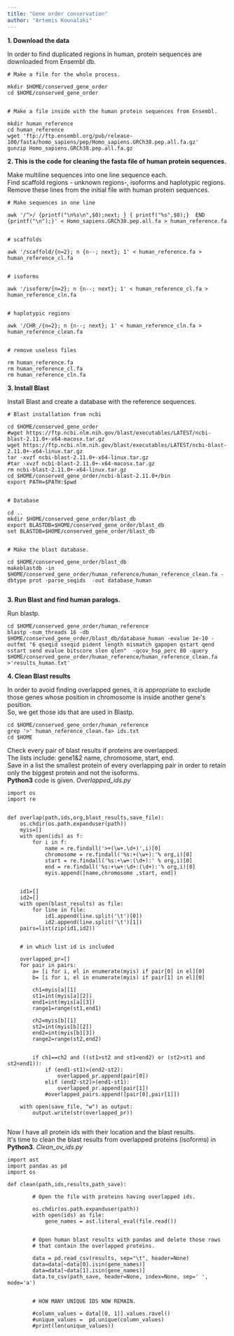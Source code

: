 ```yaml
---
title: "Gene order conservation"
author: "Artemis Kounalaki"
---
```


**1. Download the data**

In order to find duplicated regions in human, protein sequences are downloaded from Ensembl db.
<br />

```
# Make a file for the whole process.

mkdir $HOME/conserved_gene_order
cd $HOME/conserved_gene_order


# Make a file inside with the human protein sequences from Ensembl.

mkdir human_reference
cd human_reference
wget 'ftp://ftp.ensembl.org/pub/release-100/fasta/homo_sapiens/pep/Homo_sapiens.GRCh38.pep.all.fa.gz'
gunzip Homo_sapiens.GRCh38.pep.all.fa.gz

```

**2. This is the code for cleaning the fasta file of human protein sequences.**

Make multiline sequences into one line sequence each. <br />
Find scaffold regions - unknown regions-, isoforms and haplotypic regions. <br />
Remove these lines from the initial file with human protein sequences.
<br />

```
# Make sequences in one line

awk '/^>/ {printf("\n%s\n",$0);next; } { printf("%s",$0);}  END {printf("\n");}' < Homo_sapiens.GRCh38.pep.all.fa > human_reference.fa


# scaffolds

awk '/scaffold/{n=2}; n {n--; next}; 1' < human_reference.fa >
human_reference_cl.fa


# isoforms

awk '/isoform/{n=2}; n {n--; next}; 1' < human_reference_cl.fa > human_reference_cln.fa


# haplotypic regions

awk '/CHR_/{n=2}; n {n--; next}; 1' < human_reference_cln.fa > human_reference_clean.fa


# remove useless files

rm human_reference.fa
rm human_reference_cl.fa
rm human_reference_cln.fa

```

**3. Install Blast**

Install Blast and create a database with the reference sequences.
<br />

```
# Blast installation from ncbi

cd $HOME/conserved_gene_order
#wget https://ftp.ncbi.nlm.nih.gov/blast/executables/LATEST/ncbi-blast-2.11.0+-x64-macosx.tar.gz
wget https://ftp.ncbi.nlm.nih.gov/blast/executables/LATEST/ncbi-blast-2.11.0+-x64-linux.tar.gz
tar -xvzf ncbi-blast-2.11.0+-x64-linux.tar.gz
#tar -xvzf ncbi-blast-2.11.0+-x64-macosx.tar.gz
rm ncbi-blast-2.11.0+-x64-linux.tar.gz
cd $HOME/conserved_gene_order/ncbi-blast-2.11.0+/bin
export PATH=$PATH:$pwd


# Database

cd ..
mkdir $HOME/conserved_gene_order/blast_db
export BLASTDB=$HOME/conserved_gene_order/blast_db
set BLASTDB=$HOME/conserved_gene_order/blast_db


# Make the blast database.

cd $HOME/conserved_gene_order/blast_db
makeblastdb -in $HOME/conserved_gene_order/human_reference/human_reference_clean.fa -dbtype prot -parse_seqids  -out database_human


```
**3. Run Blast and find human paralogs.**

Run blastp.
<br />

```
cd $HOME/conserved_gene_order/human_reference
blastp -num_threads 16 -db $HOME/conserved_gene_order/blast_db/database_human -evalue 1e-10 -outfmt "6 qseqid sseqid pident length mismatch gapopen qstart qend sstart send evalue bitscore slen qlen"  -qcov_hsp_perc 80 -query $HOME/conserved_gene_order/human_reference/human_reference_clean.fa >'results_human.txt'

```

**4. Clean Blast results**

In order to avoid finding overlapped genes, it is appropriate to exclude those genes whose position in chromosome is inside another gene's position. <br />
So, we get those ids that are used in Blastp. <br />

```
cd $HOME/conserved_gene_order/human_reference
grep '>' human_reference_clean.fa> ids.txt
cd $HOME

```
Check every pair of blast results if proteins are overlapped. <br />
The lists include: gene1&2  name, chromosome, start, end. <br />
Save in a list the smallest protein of every overlapping pair in order to retain only the biggest protein and not the isoforms. <br />
**Python3** code is given. _Overlapped_ids.py_ <br />

```
import os
import re


def overlap(path,ids,org,blast_results,save_file):
    os.chdir(os.path.expanduser(path))
    myis=[]
    with open(ids) as f:
        for i in f:
            name = re.findall('>+(\w+.\d+)',i)[0]
            chromosome = re.findall('%s:+(\w+):'% org,i)[0]
            start = re.findall('%s:+\w+:(\d+):' % org,i)[0]
            end = re.findall('%s:+\w+:\d+:(\d+):'% org,i)[0]
            myis.append([name,chromosome ,start, end])


    id1=[]
    id2=[]
    with open(blast_results) as file:
        for line in file:
            id1.append(line.split('\t')[0])
            id2.append(line.split('\t')[1])
    pairs=list(zip(id1,id2))


    # in which list id is included

    overlapped_pr=[]
    for pair in pairs:
        a= [i for i, el in enumerate(myis) if pair[0] in el][0]
        b= [i for i, el in enumerate(myis) if pair[1] in el][0]

        ch1=myis[a][1]
        st1=int(myis[a][2])
        end1=int(myis[a][3])
        range1=range(st1,end1)

        ch2=myis[b][1]
        st2=int(myis[b][2])
        end2=int(myis[b][3])
        range2=range(st2,end2)


        if ch1==ch2 and ((st1>st2 and st1<end2) or (st2>st1 and st2<end1)):
            if (end1-st1)>(end2-st2):
                overlapped_pr.append(pair[0])
            elif (end2-st2)>(end1-st1):
                overlapped_pr.append(pair[1])
            #overlapped_pairs.append([pair[0],pair[1]])

    with open(save_file, "w") as output:
        output.write(str(overlapped_pr))


```

Now I have all protein ids with their location and the blast results.<br />
It's time to clean the blast results from overlapped proteins (isoforms) in **Python3**. _Clean_ov_ids.py_ <br />

```
import ast
import pandas as pd
import os

def clean(path,ids,results,path_save):

        # Open the file with proteins having overlapped ids.

        os.chdir(os.path.expanduser(path))
        with open(ids) as file:
            gene_names = ast.literal_eval(file.read())


        # Open human blast results with pandas and delete those rows
        # that contain the overlapped proteins.

        data = pd.read_csv(results, sep="\t", header=None)
        data=data[~data[0].isin(gene_names)]
        data=data[~data[1].isin(gene_names)]
        data.to_csv(path_save, header=None, index=None, sep=' ', mode='a')


        # HOW MANY UNIQUE IDS NOW REMAIN.

        #column_values = data[[0, 1]].values.ravel()
        #unique_values =  pd.unique(column_values)
        #print(len(unique_values))

```
